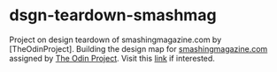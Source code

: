 # dsgn-teardown-smashmag
Project on design teardown of smashingmagazine.com by [TheOdinProject].
Building the design map for [smashingmagazine.com][1] assigned by [The Odin Project][2].
Visit this [link][3] if interested.

[1]:https://www.smashingmagazine.com/
[2]:http://www.theodinproject.com/courses/html5-and-css3/lessons/design-teardown
[3]:https://l0rdcafe.github.io/dsgn-teardown-smashmag
